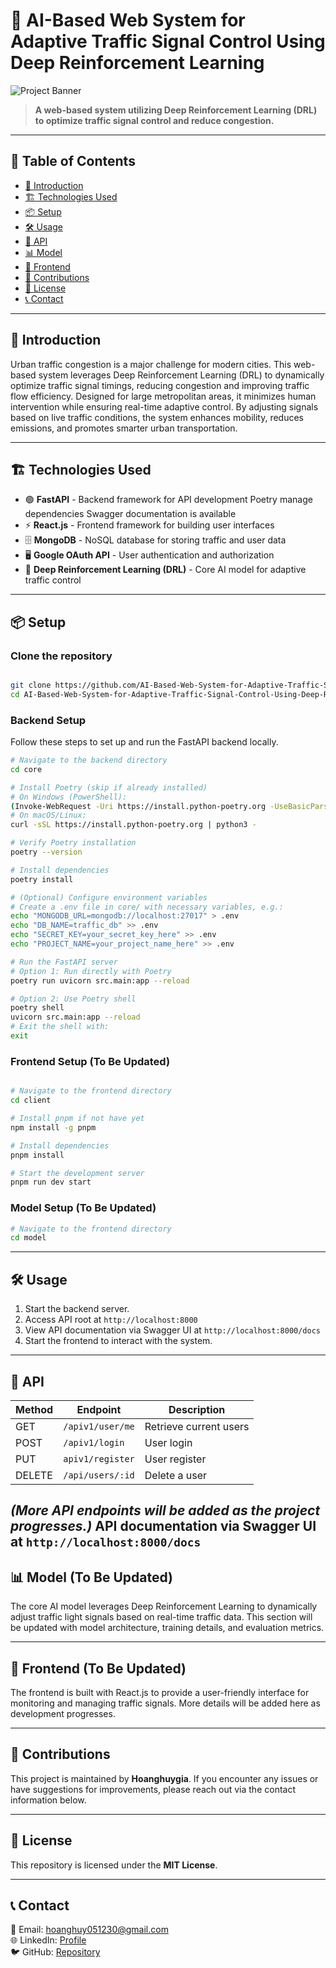 # 📌 AI-Based Web System for Adaptive Traffic Signal Control Using Deep Reinforcement Learning

![Project Banner](https://via.placeholder.com/800x300 "Project Banner")

> **A web-based system utilizing Deep Reinforcement Learning (DRL) to optimize traffic signal control and reduce congestion.**

---

## 📖 Table of Contents
- [🚀 Introduction](#-introduction)
- [🏗️ Technologies Used](#%EF%B8%8F-technologies-used)
- [📦 Setup](#-setup)
- [🛠️ Usage](#%EF%B8%8F-usage)
- [📜 API](#-api)
- [📊 Model](#-model)
- [🎨 Frontend](#-frontend)
- [🤝 Contributions](#-contributions)
- [📄 License](#-license)
- [📞 Contact](#-contact)

---

## 🚀 Introduction
Urban traffic congestion is a major challenge for modern cities. This web-based system leverages Deep Reinforcement Learning (DRL) to dynamically optimize traffic signal timings, reducing congestion and improving traffic flow efficiency. Designed for large metropolitan areas, it minimizes human intervention while ensuring real-time adaptive control. By adjusting signals based on live traffic conditions, the system enhances mobility, reduces emissions, and promotes smarter urban transportation.

---

## 🏗️ Technologies Used
- 🟢 **FastAPI** - Backend framework for API development
Poetry manage dependencies
Swagger documentation is available
- ⚡ **React.js** - Frontend framework for building user interfaces
- 🗄️ **MongoDB** - NoSQL database for storing traffic and user data
- 🖥️ **Google OAuth API** - User authentication and authorization
- 🧠 **Deep Reinforcement Learning (DRL)** - Core AI model for adaptive traffic control

---

## 📦 Setup

### Clone the repository
```bash

git clone https://github.com/AI-Based-Web-System-for-Adaptive-Traffic-Signal-Control-Using-Deep-Reinforcement-Learning.git
cd AI-Based-Web-System-for-Adaptive-Traffic-Signal-Control-Using-Deep-Reinforcement-Learning

```

### Backend Setup
Follow these steps to set up and run the FastAPI backend locally.

```bash
# Navigate to the backend directory
cd core

# Install Poetry (skip if already installed)
# On Windows (PowerShell):
(Invoke-WebRequest -Uri https://install.python-poetry.org -UseBasicParsing).Content | python -
# On macOS/Linux:
curl -sSL https://install.python-poetry.org | python3 -

# Verify Poetry installation
poetry --version

# Install dependencies
poetry install

# (Optional) Configure environment variables
# Create a .env file in core/ with necessary variables, e.g.:
echo "MONGODB_URL=mongodb://localhost:27017" > .env
echo "DB_NAME=traffic_db" >> .env
echo "SECRET_KEY=your_secret_key_here" >> .env
echo "PROJECT_NAME=your_project_name_here" >> .env

# Run the FastAPI server
# Option 1: Run directly with Poetry
poetry run uvicorn src.main:app --reload

# Option 2: Use Poetry shell
poetry shell
uvicorn src.main:app --reload
# Exit the shell with:
exit

```

### Frontend Setup (To Be Updated)
```bash

# Navigate to the frontend directory
cd client

# Install pnpm if not have yet
npm install -g pnpm

# Install dependencies
pnpm install

# Start the development server
pnpm run dev start
```

### Model Setup (To Be Updated)
```bash
# Navigate to the frontend directory
cd model


```

---

## 🛠️ Usage
1. Start the backend server.
2. Access API root at `http://localhost:8000`
3. View API documentation via Swagger UI at `http://localhost:8000/docs`
4. Start the frontend to interact with the system.

---

## 📜 API

| Method | Endpoint | Description |
|--------|---------|-------------|
| GET    | `/apiv1/user/me` | Retrieve current users |
| POST   | `/apiv1/login` | User login |
| PUT    | `apiv1/register` | User register |
| DELETE | `/api/users/:id` | Delete a user |

_(More API endpoints will be added as the project progresses.)_
API documentation via Swagger UI at `http://localhost:8000/docs`
---

## 📊 Model (To Be Updated)
The core AI model leverages Deep Reinforcement Learning to dynamically adjust traffic light signals based on real-time traffic data. This section will be updated with model architecture, training details, and evaluation metrics.

---

## 🎨 Frontend (To Be Updated)
The frontend is built with React.js to provide a user-friendly interface for monitoring and managing traffic signals. More details will be added here as development progresses.

---

## 🤝 Contributions
This project is maintained by **Hoanghuygia**. If you encounter any issues or have suggestions for improvements, please reach out via the contact information below.

---

## 📄 License
This repository is licensed under the **MIT License**.

---

## 📞 Contact
📧 Email: hoanghuy051230@gmail.com  
🌐 LinkedIn: [Profile](https://www.linkedin.com/in/hoang-huy-gia/)  
🐦 GitHub: [Repository](https://github.com/Hoanghuygia)

